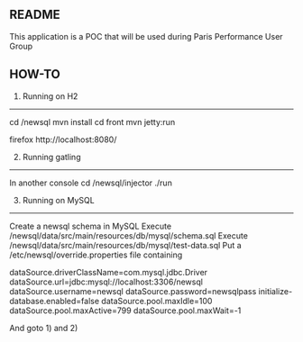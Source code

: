 README
------
This application is a POC that will be used during Paris Performance User Group

HOW-TO
------

1) Running on H2
----------------
cd <Checkout dir>/newsql
mvn install 
cd front
mvn jetty:run

firefox http://localhost:8080/


2) Running gatling
------------------
In another console
cd <Checkout dir>/newsql/injector
./run

3) Running on MySQL
-------------------
Create a newsql schema in MySQL
Execute <Checkout dir>/newsql/data/src/main/resources/db/mysql/schema.sql
Execute <Checkout dir>/newsql/data/src/main/resources/db/mysql/test-data.sql
Put a /etc/newsql/override.properties file containing

dataSource.driverClassName=com.mysql.jdbc.Driver
dataSource.url=jdbc:mysql://localhost:3306/newsql
dataSource.username=newsql
dataSource.password=newsqlpass
initialize-database.enabled=false
dataSource.pool.maxIdle=100
dataSource.pool.maxActive=799
dataSource.pool.maxWait=-1

And goto 1) and 2)

